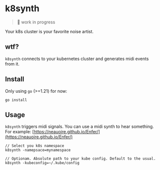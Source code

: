 # k8synth

> :construction: work in progress

Your k8s cluster is your favorite noise artist.

## wtf?

`k8synth` connects to your kubernetes cluster and generates midi events from it.

## Install

Only using `go` (>=1.21) for now:
```
go install
```

## Usage

`k8synth` triggers midi signals. You can use a midi synth to hear something. For example:
[https://neauoire.github.io/Enfer/](https://neauoire.github.io/Enfer/)

```
// Select you k8s namespace
k8synth -namepsace=mynamespace

// Optionam. Absolute path to your kube config. Default to the usual.
k8synth -kubeconfig=~/.kube/config
```